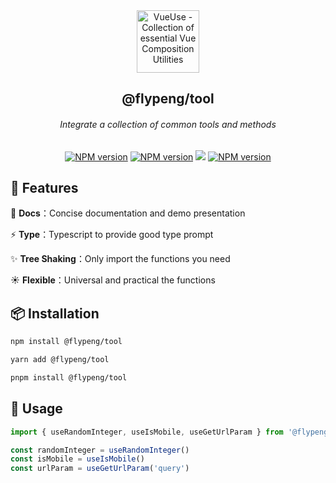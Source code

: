 <div align="center">
<a href="https://github.com/flingyp/YToolUse">
  <img src="https://s1.328888.xyz/2022/07/23/mfMak.png" alt="VueUse - Collection of essential Vue Composition Utilities" width="100">
</a>
<br>
<h2>@flypeng/tool</h2>
<h6>Integrate a collection of common tools and methods</h6>

<a href="https://www.npmjs.com/package/@flypeng/tool" target="__blank"><img src="https://img.shields.io/npm/v/@flypeng/tool" alt="NPM version"></a> <a href="https://www.npmjs.com/package/@flypeng/tool" target="__blank"><img src="https://img.shields.io/npm/l/@flypeng/tool?style=plastic" alt="NPM version"></a> <a href="https://yyblog.top/flypeng-tool"><img src="https://img.shields.io/badge/-Docs-green" /></a> <a href="https://www.npmjs.com/package/@flypeng/tool" target="__blank"><img src="https://img.shields.io/npm/dm/@flypeng/tool" alt="NPM version"></a>

</div>

## 🚀 Features

🌈 **Docs**：Concise documentation and demo presentation

⚡ **Type**：Typescript to provide good type prompt

✨ **Tree Shaking**：Only import the functions you need

☀️ **Flexible**：Universal and practical the functions

## 📦 Installation

```sh
npm install @flypeng/tool

yarn add @flypeng/tool

pnpm install @flypeng/tool
```

## 🎉 Usage

```ts
import { useRandomInteger, useIsMobile, useGetUrlParam } from '@flypeng/tool'

const randomInteger = useRandomInteger()
const isMobile = useIsMobile()
const urlParam = useGetUrlParam('query')
```
